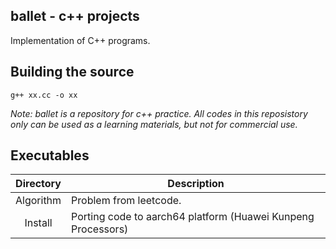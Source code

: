 ## ballet - c++ projects
Implementation of C++ programs.

## Building the source
`g++ xx.cc -o xx`


*Note: ballet is a repository for c++ practice. All codes in this reposistory only can be used as a learning materials, but not for 
commercial use.*


## Executables
|    Directory    | Description                                                                                                                                                                                                                                                                                                                                                                                                                                                                                                                                          |
| :-----------: | ---------------------------------------------------------------------------------------------------------------------------------------------------------------------------------------------------------------------------------------------------------------------------------------------------------------------------------------------------------------------------------------------------------------------------------------------------------------------------------------------------------------------------------------------------- |
|    Algorithm     | Problem from leetcode. 
|    Install       | Porting code to aarch64 platform (Huawei Kunpeng Processors)  
